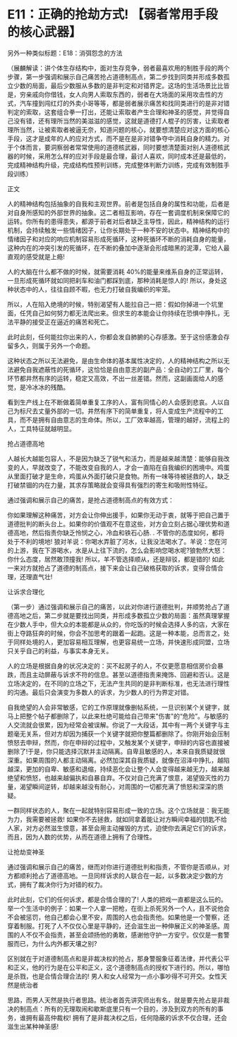# E11：正确的抢劫方式! 【弱者常用手段的核心武器】

另外一种类似标题：E18：消弭怨念的方法

（展麟解读：讲个体生存结构中，面对生存竞争，弱者最喜欢用的制胜手段的两个步骤，第一步强调和展示自己痛苦抢占道德制高点，第二步找到同类并形成多数孤立少数的局面，最后少数服从多数的是非判定和对错界定。这场的生活场景比比皆是，穷亲戚向你借钱，女人向男人索取东西的，弱者在大场面的采用攻击性的方式，汽车撞到闯红灯的外卖小哥等等，都是弱者展示痛苦和找同类进行的是非对错判定的索取，这套组合拳一打出，还能让索取者产生合理和神圣的感觉，并觉得自己没有错，还有理所当然的美滋滋的感觉，这就是道德打人棍子的厉害，让索取者理所当然，让被索取者被逼无奈，知道问题的核心，就要想清楚应对这方面的核心手段，这才是成年的人的应对方式，而不是在是非对错争夺中消耗自身的精力。对于个体而言，要洞察弱者常常使用的道德核武器，同时要想清楚面对别人道德核武器的时候，采用怎么样的应对手段是最合理，最讨人喜欢，同时成本还是最低的，完成精神结构升级，完成结构性预判训练，完成整体判断力训练，完成有效制胜手段训练）

正文

人的精神结构包括抽象的自我和主观世界。前者是包括自身的属性和功能，后者是对自身所感知的外部世界的抽象。这二者相互影响，存在一套调度机制来保障它的运转。你所有的患得患失，都源于前者对后者缺乏主导性，因此，精神结构的运行机制，会持续触发一些情绪因子，让你长期处于一种不安的状态中。精神结构中的情绪因子和对应的响应机制容易形成死循环，这种死循环不断的消耗自身的能量，这种内在的冲突引发的死循环，在不断的叠加中逐渐会形成暗黑的泥潭，它给人最直观的感受就是上瘾!

人的大脑在什么都不做的时候，就需要消耗 40%的能量来维系自身的正常运转，一旦形成死循环就如同把刹车和油门都踩到底，那种消耗是惊人的! 所以，身处这种状态中的人，往往自顾不暇，也无力打破自我编织的牢笼。

所以，人在陷入绝境的时候，特别渴望有人能拉自己一把：假如你掉进一个坑里面，任凭自己如何努力都无法爬出来。但求生的本能会让你持续在恐惧中挣扎，无法平静的接受正在逼近的痛苦和死亡。

此时此刻，任何能拉你出来的人，你都会发自肺腑的心存感激。至于这份感激会存留多久，则属于另外一个命题。

这种状态之所以无法避免，是由生命体的基本属性决定的，人的精神结构之所以无法避免自我遮蔽性的死循环，这恰恰是自由意志的副产品：全自动的工厂里，每个环节都井然有序的运转，稳定又高效，不出一丝差错。然而，这副画面给人的感觉，是冷冰冰的残酷。

看到生产线上在不断做着简单重复工序的人，富有同情心的人会感到悲哀。人以自己为标尺去丈量外部的一切。井然有序下的简单重复，将人变成生产流程中的工具，而不是拥有自由意志的生命体。所以，工厂效率越高，管理的越好，流程上的人，工具特征就越明显。

抢占道德高地

人越长大越能包容人，不是因为缺乏了锐气和活力，而是越来越清楚：能够自我改变的人，早就改变了，不能改变自我的人，才会一直陷在自我编织的困境中。鸡蛋从里面打破才是生命，鸡蛋从外面打破只是食物。所有一味等待被拯救的人，缺乏打破禁锢的内在力量，其求存策略就会变得具有强烈的寄生和吸附性特征。

通过强调和展示自己的痛苦，是抢占道德制高点的有效方式：

你如果理解这种痛苦，对方会让你伸出援手，如果你无动于衷，就等于把自己置于道德批判的断头台上。如果你的价值观不在意这些，对方会立刻占据心理优势和道德高地，然后指责你缺乏怜悯之心，冷血和铁石心肠. . 不管你的态度如何，都将处于不利的境地! 狼对羊说：你喝水弄脏了河水，让我没法喝水了。羊说：您在河的上游，我在下游喝水，水是从上往下流的，怎么会影响您喝水呢?狼勃然大怒：你什么态度，居然敢顶撞我! 所以，羊不管选择顺从，还是辩驳，都是错的! 如此一来对方就抢占了道德的制高点，接下来会让自己破格获取的诉求，变得合情合理，还理直气壮!

让诉求合理化

（第一步）通过强调和展示自己的痛苦，以此对你进行道德批判，并顺势抢占了道德高地之后，第二步就是要找出同类，并形成多数孤立少数的局面：虽然真理掌握在少数人手中，但大众的本能都是从众的，你吃饭的时候会选择人多的店，大家在街上夺路狂奔的时候，你会不加思考的跟着一起跑。这是一种本能，总而言之，处于同样处境的人，更加容易相互理解，也更容易统一立场，并快速形成同盟，立场只关乎自己的利益，与事实本身无关。

人的立场是根据自身的状况决定的：买不起房子的人，不仅更愿意相信房价会暴跌，而且主动屏蔽与诉求不符的信息。甚至以道德指责来掩饰、回避和否认。这是立场决定的，在不同的立场之下，无法产生共同的是非判断标准，也无法进行理性的沟通。最后只会演变为多数人的诉求，为少数人的行为界定对错。

自我绝望的人会非常敏感，它的工作原理就像删帖系统，一旦识别某个关键字，就马上把整个帖子都删除了，以此来杜绝可能给自己带来"伤害"的“危险”。与敏感的人交流就会很累，因为经常会被误解。你说了一大段话，其中有一两个关键字与主题毫无关系，但对方却因为捕获一个关键字就把你整篇都删除了。你刚开始会压制愤怒去申辩，然而，你在申辩的过程中，又触发某个关键字，申辩的内容也直接被删除了!于是，你只能选择沉默并主动隔离。自卑且敏感的人，本来自我质疑就很深重。如果周围的人都主动隔离。必然加深其自我质疑，就像在沼泽中挣扎，越陷越深，更加的自卑、敏感和退缩，持续恶化会让整个人会变得越来越无力，越来越绝望和愤怒，也越来越偏执和自暴自弃。不仅对自己充满了恨意，渴望毁灭性的力量，渴望瞬间逆转，却越来越没有耐心，对周围的一切都充满了愤怒和深深的质疑。

一群同样状态的人，聚在一起就特别容易形成一致的立场。这个立场就是：我无能为力，我需要被拯救! 如果你不去拯救，就如同拿着能让对方瞬间幸福的钥匙不给人家，对方必然滋生恨意，甚至会用主动摧毁的方式，迫使你去满足它们的诉求，而且，因为人数的优势，从而在道德上拥有了合理性。

让抢劫变神圣

通过强调和展示自己的痛苦，继而对你进行道德批判和指责，不管你是否顺从，对方都顺利抢占了道德高地。一旦同样诉求的人联合在一起，以多数决定少数的方式，拥有了裁决你行为对错的权力。

此时此刻，它们的任何诉求，都是合情合理的了! 人类的把戏一直都是这么玩的。举一个生活中的例子：如果一个人拿一把枪，在街上杀死另外一个人，且不说他会不会被惩罚，他自己都会心里不安，周围的人也会指责他。如果他是一个警察，还穿着制服。打死了人不仅仅心里是平静的，还会滋生出一种伸展正义的神圣感。周围的人不仅不会指责，甚至会颂扬他的勇敢，感谢他守护一方安宁。仅仅是一套警服而已，为什么内外都天壤之别?

区别就在于对道德制高点和是非裁决权的抢占，那身警服象征着法律，并代表公平和正义，他的行为是在公平和正义，这个道德制高点的授权下进行的。所以，哪怕是杀戮，也是合情合理合法的! 男人和女人经常为一点小事吵得不可开交。女性天然是统治者

思路，而男人天然是执行者思路。统治者首先讲究师出有名，就是要先抢占是非裁决的制高点：所有的无理取闹和歇斯底里只有一个目的，涉及到双方的所有的事务，谁拥有最高仲裁权! 拥有了是非裁决权之后，任何隐蔽的诉求不仅合理，还会滋生出某种神圣感!